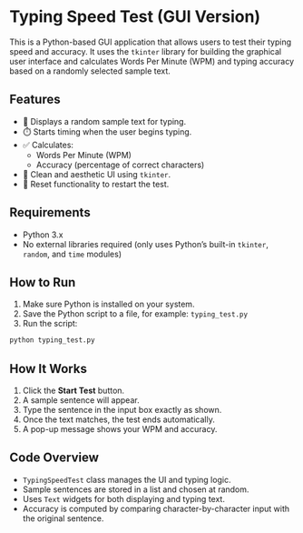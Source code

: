 # Typing Speed Test (GUI Version)

This is a Python-based GUI application that allows users to test their typing speed and accuracy. It uses the `tkinter` library for building the graphical user interface and calculates Words Per Minute (WPM) and typing accuracy based on a randomly selected sample text.

## Features

- 📝 Displays a random sample text for typing.
- ⏱️ Starts timing when the user begins typing.
- ✅ Calculates:
  - Words Per Minute (WPM)
  - Accuracy (percentage of correct characters)
- 🎨 Clean and aesthetic UI using `tkinter`.
- 🔁 Reset functionality to restart the test.

## Requirements

- Python 3.x
- No external libraries required (only uses Python’s built-in `tkinter`, `random`, and `time` modules)

## How to Run

1. Make sure Python is installed on your system.
2. Save the Python script to a file, for example: `typing_test.py`
3. Run the script:

```bash
python typing_test.py
````

## How It Works

1. Click the **Start Test** button.
2. A sample sentence will appear.
3. Type the sentence in the input box exactly as shown.
4. Once the text matches, the test ends automatically.
5. A pop-up message shows your WPM and accuracy.

## Code Overview

* `TypingSpeedTest` class manages the UI and typing logic.
* Sample sentences are stored in a list and chosen at random.
* Uses `Text` widgets for both displaying and typing text.
* Accuracy is computed by comparing character-by-character input with the original sentence.



